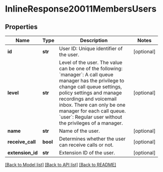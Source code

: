 # InlineResponse20011MembersUsers

## Properties
Name | Type | Description | Notes
------------ | ------------- | ------------- | -------------
**id** | **str** | User ID: Unique identifier of the user. | [optional] 
**level** | **str** | Level of the user. The value can be one of the following:  &#x60;manager&#x60;: A call queue manager has the privilege to change call queue settings, policy settings and manage recordings and voicemail inbox. There can only be one manager for each call queue.   &#x60;user&#x60;: Regular user without the privileges of a manager. | [optional] 
**name** | **str** | Name of the user. | [optional] 
**receive_call** | **bool** | Determines whether the user can receive calls or not. | [optional] 
**extension_id** | **str** | Extension ID of the user. | [optional] 

[[Back to Model list]](../README.md#documentation-for-models) [[Back to API list]](../README.md#documentation-for-api-endpoints) [[Back to README]](../README.md)

